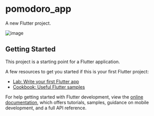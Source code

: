 # pomodoro_app

A new Flutter project.

![image](https://github.com/jenny7732/Pomodoro_App_UI/assets/119389695/991689ad-ec6c-42d3-ab17-5b4b4deb75bb)

## Getting Started

This project is a starting point for a Flutter application.

A few resources to get you started if this is your first Flutter project:

- [Lab: Write your first Flutter app](https://docs.flutter.dev/get-started/codelab)
- [Cookbook: Useful Flutter samples](https://docs.flutter.dev/cookbook)

For help getting started with Flutter development, view the
[online documentation](https://docs.flutter.dev/), which offers tutorials,
samples, guidance on mobile development, and a full API reference.
